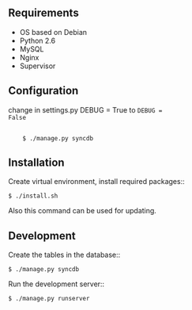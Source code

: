 Requirements
------------
* OS based on Debian
* Python 2.6
* MySQL
* Nginx
* Supervisor

Configuration
-------------
change in settings.py <coed>DEBUG = True</coed> to <code>DEBUG = False</code>
<pre><code>
	$ ./manage.py syncdb
</code></pre>

Installation
------------
Create virtual environment, install required packages::
<pre><code>$ ./install.sh</code></pre>
Also this command can be used for updating.

Development
-----------
Create the tables in the database::
<pre><code>$ ./manage.py syncdb</code></pre>
Run the development server::
<pre><code>$ ./manage.py runserver</code></pre>

